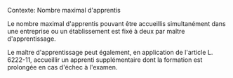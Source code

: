 Contexte: Nombre maximal d'apprentis

Le nombre maximal d'apprentis pouvant être accueillis simultanément dans une entreprise ou un établissement est fixé à deux par maître d'apprentissage.

Le maître d'apprentissage peut également, en application de l'article L. 6222-11, accueillir un apprenti supplémentaire dont la formation est prolongée en cas d'échec à l'examen.